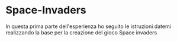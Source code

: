 # Space-Invaders
In questa prima parte dell'esperienza ho seguito le istruzioni datemi realizzando la base per la creazione del gioco Space invaders 
